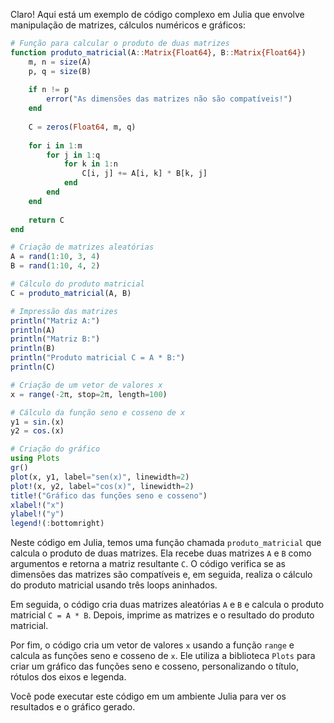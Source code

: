 Claro! Aqui está um exemplo de código complexo em Julia que envolve manipulação de matrizes, cálculos numéricos e gráficos:

```julia
# Função para calcular o produto de duas matrizes
function produto_matricial(A::Matrix{Float64}, B::Matrix{Float64})
    m, n = size(A)
    p, q = size(B)
    
    if n != p
        error("As dimensões das matrizes não são compatíveis!")
    end
    
    C = zeros(Float64, m, q)
    
    for i in 1:m
        for j in 1:q
            for k in 1:n
                C[i, j] += A[i, k] * B[k, j]
            end
        end
    end
    
    return C
end

# Criação de matrizes aleatórias
A = rand(1:10, 3, 4)
B = rand(1:10, 4, 2)

# Cálculo do produto matricial
C = produto_matricial(A, B)

# Impressão das matrizes
println("Matriz A:")
println(A)
println("Matriz B:")
println(B)
println("Produto matricial C = A * B:")
println(C)

# Criação de um vetor de valores x
x = range(-2π, stop=2π, length=100)

# Cálculo da função seno e cosseno de x
y1 = sin.(x)
y2 = cos.(x)

# Criação do gráfico
using Plots
gr()
plot(x, y1, label="sen(x)", linewidth=2)
plot!(x, y2, label="cos(x)", linewidth=2)
title!("Gráfico das funções seno e cosseno")
xlabel!("x")
ylabel!("y")
legend!(:bottomright)
```

Neste código em Julia, temos uma função chamada `produto_matricial` que calcula o produto de duas matrizes. Ela recebe duas matrizes `A` e `B` como argumentos e retorna a matriz resultante `C`. O código verifica se as dimensões das matrizes são compatíveis e, em seguida, realiza o cálculo do produto matricial usando três loops aninhados.

Em seguida, o código cria duas matrizes aleatórias `A` e `B` e calcula o produto matricial `C = A * B`. Depois, imprime as matrizes e o resultado do produto matricial.

Por fim, o código cria um vetor de valores `x` usando a função `range` e calcula as funções seno e cosseno de `x`. Ele utiliza a biblioteca `Plots` para criar um gráfico das funções seno e cosseno, personalizando o título, rótulos dos eixos e legenda.

Você pode executar este código em um ambiente Julia para ver os resultados e o gráfico gerado.